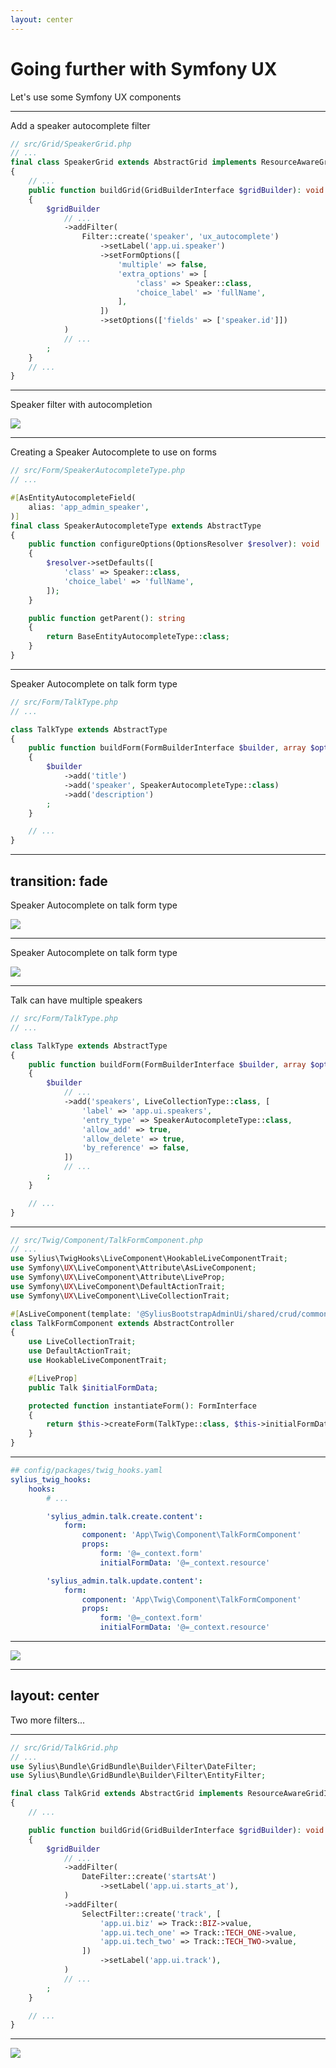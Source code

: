 ```yaml
---
layout: center
---
```


# Going further with Symfony UX
Let's use some Symfony UX components

---

Add a speaker autocomplete filter

```php {all|10-21|11|12|13|14|15-17|16|17|20}
// src/Grid/SpeakerGrid.php
// ...
final class SpeakerGrid extends AbstractGrid implements ResourceAwareGridInterface
{
    // ...
    public function buildGrid(GridBuilderInterface $gridBuilder): void
    {
        $gridBuilder
            // ...
            ->addFilter(
                Filter::create('speaker', 'ux_autocomplete')
                    ->setLabel('app.ui.speaker')
                    ->setFormOptions([
                        'multiple' => false,
                        'extra_options' => [
                            'class' => Speaker::class,
                            'choice_label' => 'fullName',
                        ],
                    ])
                    ->setOptions(['fields' => ['speaker.id']])
            )
            // ...
        ;
    }
    // ...
}
```

---

Speaker filter with autocompletion

<img src="/filter_with_ux_autocomplete.png" />

---

Creating a Speaker Autocomplete to use on forms

```php {all|4|5|7|12|13|17-20}
// src/Form/SpeakerAutocompleteType.php
// ...

#[AsEntityAutocompleteField(
    alias: 'app_admin_speaker',
)]
final class SpeakerAutocompleteType extends AbstractType
{
    public function configureOptions(OptionsResolver $resolver): void
    {
        $resolver->setDefaults([
            'class' => Speaker::class,
            'choice_label' => 'fullName',
        ]);
    }

    public function getParent(): string
    {
        return BaseEntityAutocompleteType::class;
    }
}

```

---

Speaker Autocomplete on talk form type

```php {all|10}
// src/Form/TalkType.php
// ...

class TalkType extends AbstractType
{
    public function buildForm(FormBuilderInterface $builder, array $options): void
    {
        $builder
            ->add('title')
            ->add('speaker', SpeakerAutocompleteType::class)
            ->add('description')
        ;
    }

    // ...
}

```

---
transition: fade
---

Speaker Autocomplete on talk form type

<img src="/talk_form_type.png" />

---

Speaker Autocomplete on talk form type

<img src="/form_type_with_ux_autocomplete.png" />

---

Talk can have multiple speakers

```php {all|10|12|13|14|15}
// src/Form/TalkType.php
// ...

class TalkType extends AbstractType
{
    public function buildForm(FormBuilderInterface $builder, array $options): void
    {
        $builder
            // ...
            ->add('speakers', LiveCollectionType::class, [
                'label' => 'app.ui.speakers',
                'entry_type' => SpeakerAutocompleteType::class,
                'allow_add' => true,
                'allow_delete' => true,
                'by_reference' => false,
            ])
            // ...
        ;
    }

    // ...
}

```

---

```php {all|4,9|7,12|6,13|3,14|16-17|19-22}
// src/Twig/Component/TalkFormComponent.php
// ...
use Sylius\TwigHooks\LiveComponent\HookableLiveComponentTrait;
use Symfony\UX\LiveComponent\Attribute\AsLiveComponent;
use Symfony\UX\LiveComponent\Attribute\LiveProp;
use Symfony\UX\LiveComponent\DefaultActionTrait;
use Symfony\UX\LiveComponent\LiveCollectionTrait;

#[AsLiveComponent(template: '@SyliusBootstrapAdminUi/shared/crud/common/content/form.html.twig')]
class TalkFormComponent extends AbstractController
{
    use LiveCollectionTrait;
    use DefaultActionTrait;
    use HookableLiveComponentTrait;

    #[LiveProp]
    public Talk $initialFormData;

    protected function instantiateForm(): FormInterface
    {
        return $this->createForm(TalkType::class, $this->initialFormData);
    }
}

```

---

```yaml {all|6|7|8|9|10|11|13}
## config/packages/twig_hooks.yaml
sylius_twig_hooks:
    hooks:
        # ...

        'sylius_admin.talk.create.content':
            form:
                component: 'App\Twig\Component\TalkFormComponent'
                props:
                    form: '@=_context.form'
                    initialFormData: '@=_context.resource'

        'sylius_admin.talk.update.content':
            form:
                component: 'App\Twig\Component\TalkFormComponent'
                props:
                    form: '@=_context.form'
                    initialFormData: '@=_context.resource'

```

---

<img src="/live-collection.png"/>

---
layout: center
---

Two more filters...

---

```php {all|3,14-17|18-25}
// src/Grid/TalkGrid.php
// ...
use Sylius\Bundle\GridBundle\Builder\Filter\DateFilter;
use Sylius\Bundle\GridBundle\Builder\Filter\EntityFilter;

final class TalkGrid extends AbstractGrid implements ResourceAwareGridInterface
{
    // ...

    public function buildGrid(GridBuilderInterface $gridBuilder): void
    {
        $gridBuilder
            // ...
            ->addFilter(
                DateFilter::create('startsAt')
                    ->setLabel('app.ui.starts_at'),
            )
            ->addFilter(
                SelectFilter::create('track', [
                    'app.ui.biz' => Track::BIZ->value,
                    'app.ui.tech_one' => Track::TECH_ONE->value,
                    'app.ui.tech_two' => Track::TECH_TWO->value,
                ])
                    ->setLabel('app.ui.track'),
            )
            // ...
        ;
    }

    // ...
}

```

---

<img src="/last-filters.png"/>
